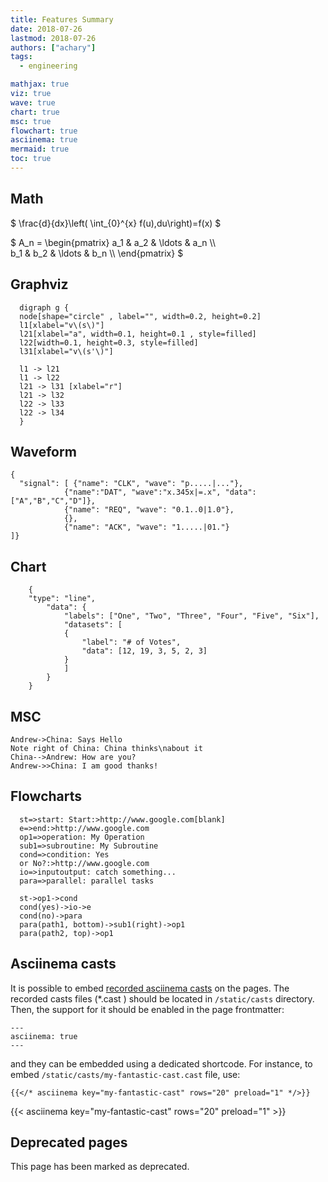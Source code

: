 ```yaml
---
title: Features Summary
date: 2018-07-26
lastmod: 2018-07-26
authors: ["achary"]
tags:
  - engineering

mathjax: true
viz: true
wave: true
chart: true
msc: true
flowchart: true
asciinema: true
mermaid: true
toc: true
---
```


## Math

$
  \frac{d}{dx}\left( \int_{0}^{x} f(u)\,du\right)=f(x)
$


$
A_n = \begin{pmatrix} 
a_1 & a_2 & \ldots & a_n \\\\  
b_1 & b_2 & \ldots & b_n \\\\ 
\end{pmatrix}
$


## Graphviz

```viz-dot
  digraph g { 
  node[shape="circle" , label="", width=0.2, height=0.2]
  l1[xlabel="v\(s\)"]
  l21[xlabel="a", width=0.1, height=0.1 , style=filled]
  l22[width=0.1, height=0.3, style=filled]
  l31[xlabel="v\(s'\)"]

  l1 -> l21
  l1 -> l22
  l21 -> l31 [xlabel="r"]
  l21 -> l32
  l22 -> l33
  l22 -> l34
  }
```

## Waveform

```wave
{ 
  "signal": [ {"name": "CLK", "wave": "p.....|..."},
            {"name":"DAT", "wave":"x.345x|=.x", "data":["A","B","C","D"]},
            {"name": "REQ", "wave": "0.1..0|1.0"},
            {},
            {"name": "ACK", "wave": "1.....|01."}
]}
```

## Chart

```chart
    {
    "type": "line",
        "data": {
            "labels": ["One", "Two", "Three", "Four", "Five", "Six"],
            "datasets": [
            {
                "label": "# of Votes",
                "data": [12, 19, 3, 5, 2, 3]
            }
            ]
        }
    }
```

## MSC

```msc
Andrew->China: Says Hello
Note right of China: China thinks\nabout it
China-->Andrew: How are you?
Andrew->>China: I am good thanks!
```

## Flowcharts

```flowchart
  st=>start: Start:>http://www.google.com[blank]
  e=>end:>http://www.google.com
  op1=>operation: My Operation
  sub1=>subroutine: My Subroutine
  cond=>condition: Yes
  or No?:>http://www.google.com
  io=>inputoutput: catch something...
  para=>parallel: parallel tasks

  st->op1->cond
  cond(yes)->io->e
  cond(no)->para
  para(path1, bottom)->sub1(right)->op1
  para(path2, top)->op1
```


## Asciinema casts

It is possible to embed [recorded asciinema casts](https://asciinema.org/docs/usage) on the pages.
The recorded casts files (*.cast ) should be located in `/static/casts` directory. Then,
the support for it should be enabled in the page frontmatter:

```
---
asciinema: true
---
```

and they can be embedded using a dedicated shortcode. 
For instance, to embed `/static/casts/my-fantastic-cast.cast` file, use:

```
{{</* asciinema key="my-fantastic-cast" rows="20" preload="1" */>}}
```


{{< asciinema key="my-fantastic-cast" rows="20" preload="1" >}}


## Deprecated pages

<div class="deprecated">This page has been marked as deprecated.</div>